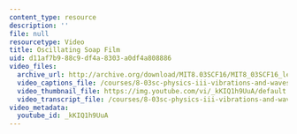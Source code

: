 ```yaml
---
content_type: resource
description: ''
file: null
resourcetype: Video
title: Oscillating Soap Film
uid: d11af7b9-88c9-df4a-8303-a0df4a808886
video_files:
  archive_url: http://archive.org/download/MIT8.03SCF16/MIT8_03SCF16_lec16_300k.mp4
  video_captions_file: /courses/8-03sc-physics-iii-vibrations-and-waves-fall-2016/102f813f6a6a5252a2846aa66d78a955_kKIQ1h9UuA.vtt
  video_thumbnail_file: https://img.youtube.com/vi/_kKIQ1h9UuA/default.jpg
  video_transcript_file: /courses/8-03sc-physics-iii-vibrations-and-waves-fall-2016/3a2cb9a7cafeb604dc99209492b20c2c_kKIQ1h9UuA.pdf
video_metadata:
  youtube_id: _kKIQ1h9UuA
---
```

